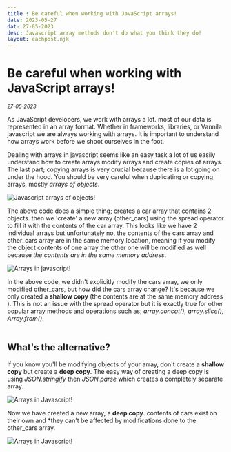 ```yaml
---
title : Be careful when working with JavaScript arrays!
date: 2023-05-27
dat: 27-05-2023
desc: Javascript array methods don't do what you think they do!
layout: eachpost.njk
---
```



# Be careful when working with JavaScript arrays!
<sup>*27-05-2023*<sup>

As JavaScript developers, we work with arrays a lot. most of our data is represented in an array format. Whether in frameworks, libraries, or Vannila javascript we are always working with arrays. It is important to understand how arrays work before we shoot ourselves in the foot.

Dealing with arrays in javascript seems like an easy task a lot of us easily understand how to create arrays modify arrays and create copies of arrays. The last part; copying arrays is very crucial because there is a lot going on under the hood. You should be very careful when duplicating or copying arrays, mostly *arrays of objects*.

![Javascript arrays of objects!](/assets/posts/shallow-copies1.png)

The above code does a simple thing; creates a car array that contains 2 objects. then we 'create' a new array (other_cars) using the spread operator to fill it with the contents of the car array. This looks like we have 2 individual arrays but unfortunately no, the contents of the cars array and other_cars array are in the same memory location, meaning if you modify the object contents of one array the other one will be modified as well because *the contents are in the same memory address*.

![Arrays in javascript!](/assets/posts/shallow-copies2.png)

In the above code, we didn't explicitly modify the cars array, we only modified other_cars, but how did the cars array change?
It's because we only created a **shallow copy** (the contents are at the same memory address ). This is not an issue with the spread operator but it is exactly true for other popular array methods and operations such as; *array.concat(), array.slice(), Array.from()*.
<br/><br/>
## What's the alternative?

If you know you'll be modifying objects of your array, don't create a **shallow copy** but create a **deep copy**. The easy way of creating a deep copy is using *JSON.stringify* then *JSON.parse* which creates a completely separate array.

![Arrays in Javascript!](/assets/posts/shallow-copies3.png)

Now we have created a new array, a **deep copy**. contents of cars exist on their own and *they can't be affected by modifications done to the other_cars array.

![Arrays in Javascript!](/assets/posts/shallow-copies4.png)
